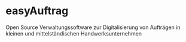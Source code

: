 # easyAuftrag
Open Source Verwaltungssoftware zur Digitalisierung von Aufträgen in kleinen und mittelständischen Handwerksunternehmen

